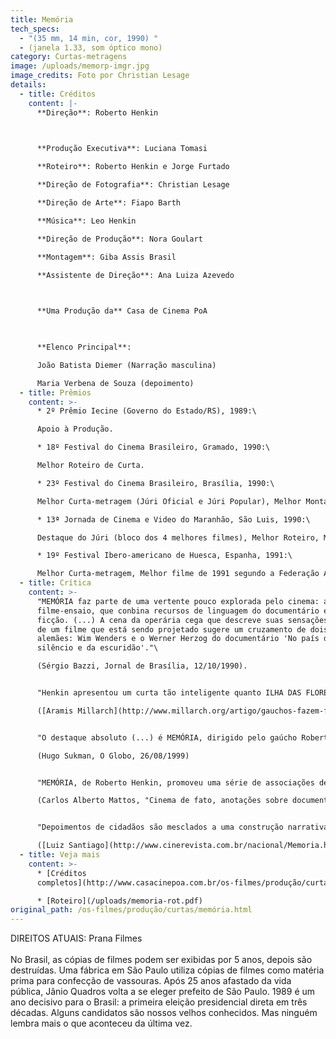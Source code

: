 ```yaml
---
title: Memória
tech_specs:
  - "(35 mm, 14 min, cor, 1990) "
  - (janela 1.33, som óptico mono)
category: Curtas-metragens
image: /uploads/memorp-imgr.jpg
image_credits: Foto por Christian Lesage
details:
  - title: Créditos
    content: |-
      **Direção**: Roberto Henkin

       

      **Produção Executiva**: Luciana Tomasi 

      **Roteiro**: Roberto Henkin e Jorge Furtado 

      **Direção de Fotografia**: Christian Lesage 

      **Direção de Arte**: Fiapo Barth 

      **Música**: Leo Henkin 

      **Direção de Produção**: Nora Goulart 

      **Montagem**: Giba Assis Brasil 

      **Assistente de Direção**: Ana Luiza Azevedo

       

      **Uma Produção da** Casa de Cinema PoA

       

      **Elenco Principal**: 

      João Batista Diemer (Narração masculina) 

      Maria Verbena de Souza (depoimento)
  - title: Prêmios
    content: >-
      * 2º Prêmio Iecine (Governo do Estado/RS), 1989:\

      Apoio à Produção.

      * 18º Festival do Cinema Brasileiro, Gramado, 1990:\

      Melhor Roteiro de Curta.

      * 23º Festival do Cinema Brasileiro, Brasília, 1990:\

      Melhor Curta-metragem (Júri Oficial e Júri Popular), Melhor Montagem.

      * 13ª Jornada de Cinema e Video do Maranhão, São Luis, 1990:\

      Destaque do Júri (bloco dos 4 melhores filmes), Melhor Roteiro, Melhor Montagem, Menção Honrosa do Júri do CNC, Menção Honrosa do Júri do OCIC.

      * 19º Festival Ibero-americano de Huesca, Espanha, 1991:\

      Melhor Curta-metragem, Melhor filme de 1991 segundo a Federação Aragonesa de Cineclubes.
  - title: Crítica
    content: >-
      "MEMÓRIA faz parte de uma vertente pouco explorada pelo cinema: a do
      filme-ensaio, que conbina recursos de linguagem do documentário e da
      ficção. (...) A cena da operária cega que descreve suas sensações diante
      de um filme que está sendo projetado sugere um cruzamento de dois mestres
      alemães: Wim Wenders e o Werner Herzog do documentário 'No país do
      silêncio e da escuridão'."\

      (Sérgio Bazzi, Jornal de Brasília, 12/10/1990).


      "Henkin apresentou um curta tão inteligente quanto ILHA DAS FLORES, (...) um filme-impacto, original e criativo em sua construção e que também tem grande força política. (...) Pode-se considerar MEMÓRIA, em sua forma, o primeiro filme que se exibe no Brasil como oposição a Collor e seu projeto político."\

      ([Aramis Millarch](http://www.millarch.org/artigo/gauchos-fazem-filmes-de-valor-levaram-premios-de-brasilia), Estado do Paraná, 21/10/1990)


      "O destaque absoluto (...) é MEMÓRIA, dirigido pelo gaúcho Roberto Henkin. (...) Feito pouco antes da posse de Fernando Collor de Mello na presidência, o documentário é focado numa cega que ama cinema e, paradoxalmente, trabalha numa fábrica que transforma filmes velhos em piaçavas. Paralelamente, ensaia uma reflexão sobre o símbolo da vassoura de Jânio Quadros com o discurso do caçador de marajás de Collor. Trata-se do mais contundente depoimento do cinema brasileiro em relação ao governo que tentou destruí-lo."\

      (Hugo Sukman, O Globo, 26/08/1999)


      "MEMÓRIA, de Roberto Henkin, promoveu uma série de associações de ideias para denunciar, ao mesmo tempo, a hipocrisia eleitoral e a incúria com a memória cinematográfica. (...) As vassouras construídas com películas de filmes e as vassouras de Jânio faziam o elo entre os dois setores, tendo ainda os cegos como personagens de ligação simbólica. Em toda a sua extensão, MEMÓRIA trnascendia o valor intrínseco de suas imagens para dar forma a um fluxo de pensamento incisivo e original.\

      (Carlos Alberto Mattos, "Cinema de fato, anotações sobre documentário", Ed. Jaguatirica, 2016)


      "Depoimentos de cidadãos são mesclados a uma construção narrativa incrível, que dá ao filme uma característica de meta-cinema, algo muito caro às produções da Casa de Cinema. (...) Com uma abordagem crítica e pontuada de amargura pela ignorância corrente, o curta de Henkin relembra que 'lembrar é preciso', caso contrário, não há vida, há um espetáculo de marionetes."\

      ([Luiz Santiago](http://www.cinerevista.com.br/nacional/Memoria.htm), Blog Cinerevista, 01/08/2017)
  - title: Veja mais
    content: >-
      * [Créditos
      completos](http://www.casacinepoa.com.br/os-filmes/produção/curtas/memória-créditos-completos)

      * [R﻿oteiro](/uploads/memoria-rot.pdf)
original_path: /os-filmes/produção/curtas/memória.html
---
```

D﻿IREITOS ATUAIS: Prana Filmes\
\
No Brasil, as cópias de filmes podem ser exibidas por 5 anos, depois são destruídas. Uma fábrica em São Paulo utiliza cópias de filmes como matéria prima para confecção de vassouras. Após 25 anos afastado da vida pública, Jânio Quadros volta a se eleger prefeito de São Paulo. 1989 é um ano decisivo para o Brasil: a primeira eleição presidencial direta em três décadas. Alguns candidatos são nossos velhos conhecidos. Mas ninguém lembra mais o que aconteceu da última vez.